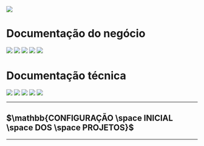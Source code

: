 

[![](https://img.shields.io/badge/Home-000000?style=for-the-badge&logo=markdown&logoColor=white)](home)

# Documentação do negócio
[![](https://img.shields.io/badge/Sprints-000000?style=for-the-badge&logo=markdown&logoColor=white)](sprints)
[![](https://img.shields.io/badge/Requisitos-000000?style=for-the-badge&logo=markdown&logoColor=white)](requisitos)
[![](https://img.shields.io/badge/Processos-000000?style=for-the-badge&logo=markdown&logoColor=white)](processos)
[![](https://img.shields.io/badge/Gerência-000000?style=for-the-badge&logo=markdown&logoColor=white)](gerencia)
[![](https://img.shields.io/badge/Horários-000000?style=for-the-badge&logo=markdown&logoColor=white)](horarios)

# Documentação técnica
[![](https://img.shields.io/badge/Arquitetura-000000?style=for-the-badge&logo=markdown&logoColor=white)](arquitetura)
[![](https://img.shields.io/badge/Mockups-000000?style=for-the-badge&logo=markdown&logoColor=white)](mockups)
[![](https://img.shields.io/badge/Banco_de_dados-000000?style=for-the-badge&logo=markdown&logoColor=white)](banco_dados)
[![](https://img.shields.io/badge/Instalação-000000?style=for-the-badge&logo=markdown&logoColor=white)](instalacao)
[![](https://img.shields.io/badge/Configuração-FF7518?style=for-the-badge&logo=markdown&logoColor=black)](configuracao)

---
## $`\mathbb{CONFIGURAÇÃO \space INICIAL \space DOS \space PROJETOS}`$
---

